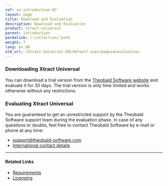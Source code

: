 ```yaml
---
ref: xu-introduction-07
layout: page
title: Download and Evaluation
description: Download and Evaluation
product: xtract-universal
parent: introduction
permalink: /:collection/:path
weight: 7
lang: en_GB
old_url: /Xtract-Universal-EN/default.aspx?pageid=evaluation
---
```


### Downloading Xtract Universal

You can download a trial version from the [Theobald Software website](https://theobald-software.com/en/download-trial/) and evaluate it for 30 days.
The trial version is only time limited and works otherwise without any restrictions.

### Evaluating Xtract Universal
You are guaranteed to get an unrestricted support by the Theobald Software support team during the evaluation phase.
In case of any questions or doubts, feel free to contact Theobald Software by e-mail or phone at any time: <br>
- [support@theobald-software.com](mailto:support@theobald-software.com)
- [International contact details](https://theobald-software.com/en/contact/)

****
#### Related Links
- [Requirements](./requirements)
- [Licensing](./license)